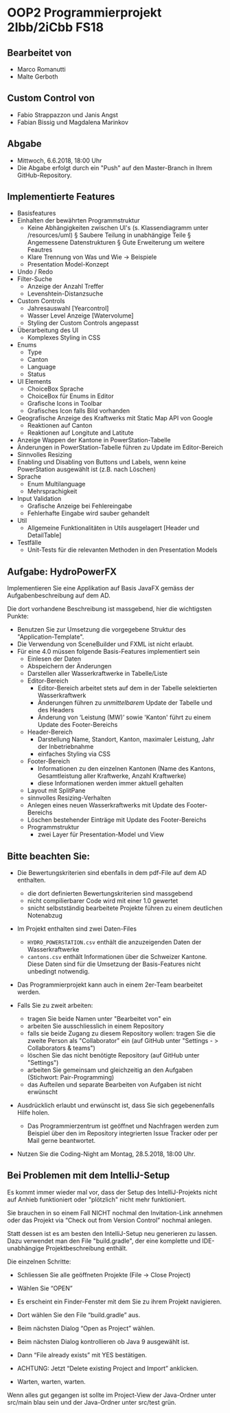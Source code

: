 # OOP2 Programmierprojekt 2Ibb/2iCbb FS18

## Bearbeitet von
- Marco Romanutti
- Malte Gerboth
## Custom Control von
- Fabio Strappazzon und Janis Angst
- Fabian Bissig und Magdalena Marinkov
## Abgabe
- Mittwoch, 6.6.2018, 18:00 Uhr
- Die Abgabe erfolgt durch ein "Push" auf den Master-Branch in Ihrem GitHub-Repository.

## Implementierte Features
- Basisfeatures
- Einhalten der bewährten Programmstruktur
	- Keine Abhängigkeiten zwischen UI's (s. Klassendiagramm unter /resources/uml)
		§ Saubere Teilung in unabhängige Teile
		§ Angemessene Datenstrukturen
		§ Gute Erweiterung um weitere Feautres
	- Klare Trennung von Was und Wie -> Beispiele
	- Presentation Model-Konzept
- Undo / Redo
- Filter-Suche
    - Anzeige der Anzahl Treffer
    - Levenshtein-Distanzsuche
- Custom Controls
	- Jahresauswahl [Yearcontrol]
	- Wasser Level Anzeige [Watervolume]
	- Styling der Custom Controls angepasst
- Überarbeitung des UI
	- Komplexes Styling in CSS
- Enums
	- Type
	- Canton
	- Language
	- Status
- UI Elements
	- ChoiceBox Sprache
	- ChoiceBox für Enums in Editor
	- Grafische Icons in Toolbar
	- Grafisches Icon falls Bild vorhanden
- Geografische Anzeige des Kraftwerks mit Static Map API von Google
	- Reaktionen auf Canton
	- Reaktionen auf Longitute and Latitute
- Anzeige Wappen der Kantone in PowerStation-Tabelle
- Änderungen in PowerStation-Tabelle führen zu Update im Editor-Bereich
- Sinnvolles Resizing
- Enabling und Disabling von Buttons und Labels, wenn keine PowerStation ausgewählt ist (z.B. nach Löschen)
- Sprache
	- Enum Multilanguage
	- Mehrsprachigkeit
- Input Validation
	- Grafische Anzeige bei Fehlereingabe
	- Fehlerhafte Eingabe wird sauber gehandelt
- Util
	- Allgemeine Funktionalitäten in Utils ausgelagert [Header und DetailTable]
- Testfälle
	- Unit-Tests für die relevanten Methoden in den Presentation Models

## Aufgabe: HydroPowerFX

Implementieren Sie eine Applikation auf Basis JavaFX gemäss der Aufgabenbeschreibung auf dem AD. 

Die dort vorhandene Beschreibung ist massgebend, hier die wichtigsten Punkte:
 - Benutzen Sie zur Umsetzung die vorgegebene Struktur des "Application-Template".
 - Die Verwendung von SceneBuilder und FXML ist nicht erlaubt.
 - Für eine 4.0 müssen folgende Basis-Features implementiert sein
   - Einlesen der Daten
   - Abspeichern der Änderungen
   - Darstellen aller Wasserkraftwerke in Tabelle/Liste 
   - Editor-Bereich
     - Editor-Bereich arbeitet stets auf dem in der Tabelle selektierten Wasserkraftwerk
     - Änderungen führen zu *unmittelbarem* Update der Tabelle und des Headers
     - Änderung von ‘Leistung (MW)’ sowie 'Kanton' führt zu einem Update des Footer-Bereichs
   - Header-Bereich 
     - Darstellung Name, Standort, Kanton, maximaler Leistung, Jahr der Inbetriebnahme
     - einfaches Styling via CSS
   - Footer-Bereich
     - Informationen zu den einzelnen Kantonen (Name des Kantons, Gesamtleistung aller Kraftwerke, Anzahl Kraftwerke)
     - diese Informationen werden immer aktuell gehalten
   - Layout mit SplitPane
   - sinnvolles Resizing-Verhalten
   - Anlegen eines neuen Wasserkraftwerks mit Update des Footer-Bereichs
   - Löschen bestehender Einträge mit Update des Footer-Bereichs
   - Programmstruktur
     - zwei Layer für Presentation-Model und View 


## Bitte beachten Sie:
 - Die Bewertungskriterien sind ebenfalls in dem pdf-File auf dem AD enthalten.
   - die dort definierten Bewertungskriterien sind massgebend
   - nicht compilierbarer Code wird mit einer 1.0 gewertet
   - snicht selbstständig bearbeitete Projekte führen zu einem deutlichen Notenabzug
   
 - Im Projekt enthalten sind zwei Daten-Files
   - `HYDRO_POWERSTATION.csv` enthält die anzuzeigenden Daten der Wasserkraftwerke
   - `cantons.csv` enthält Informationen über die Schweizer Kantone. Diese Daten sind für die Umsetzung der Basis-Features nicht unbedingt notwendig.
 
 - Das Programmierprojekt kann auch in einem 2er-Team bearbeitet werden. 
 
 - Falls Sie zu zweit arbeiten:
   - tragen Sie beide Namen unter "Bearbeitet von" ein
   - arbeiten Sie ausschliesslich in einem Repository
   - falls sie beide Zugang zu diesem Repository wollen: tragen Sie die zweite Person als "Collaborator" ein (auf GitHub unter "Settings - > Collaborators & teams")
   - löschen Sie das nicht benötigte Repository (auf GitHub unter "Settings")
   - arbeiten Sie gemeinsam und gleichzeitig an den Aufgaben (Stichwort: Pair-Programming)
   - das Aufteilen und separate Bearbeiten von Aufgaben ist nicht erwünscht
 
 - Ausdrücklich erlaubt und erwünscht ist, dass Sie sich gegebenenfalls Hilfe holen.
   - Das Programmierzentrum ist geöffnet und Nachfragen werden zum Beispiel über den im Repository integrierten 
 Issue Tracker oder per Mail gerne beantwortet. 
 
 - Nutzen Sie die Coding-Night am Montag, 28.5.2018, 18:00 Uhr. 


## Bei Problemen mit dem IntelliJ-Setup
Es kommt immer wieder mal vor, dass der Setup des IntelliJ-Projekts nicht auf Anhieb funktioniert oder "plötzlich"
nicht mehr funktioniert.

Sie brauchen in so einem Fall NICHT nochmal den Invitation-Link annehmen oder das Projekt via “Check out from Version Control” nochmal anlegen.

Statt dessen ist es am besten den IntelliJ-Setup neu generieren zu lassen. Dazu verwendet man den File "build.gradle", der eine 
komplette und IDE-unabhängige Projektbeschreibung enthält.

Die einzelnen Schritte:

- Schliessen Sie alle geöffneten Projekte (File -> Close Project)

- Wählen Sie “OPEN” 

- Es erscheint ein Finder-Fenster mit dem Sie zu ihrem Projekt navigieren.

- Dort wählen Sie den File “build.gradle” aus.

- Beim nächsten Dialog “Open as Project” wählen.

- Beim nächsten Dialog kontrollieren ob Java 9 ausgewählt ist.

- Dann “File already exists” mit YES bestätigen.

- ACHTUNG: Jetzt “Delete existing Project and Import” anklicken.

- Warten, warten, warten.

Wenn alles gut gegangen ist sollte im Project-View der Java-Ordner unter src/main blau sein und der Java-Ordner unter src/test grün.
